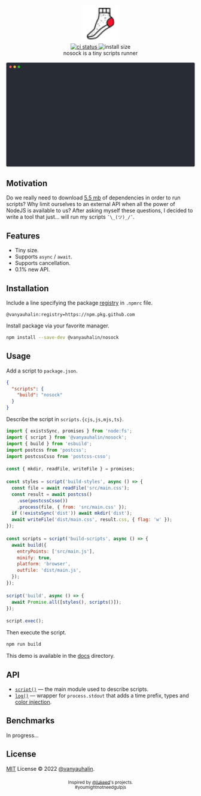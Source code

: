 <p align="center">
  <img
    width="100"
    height="100"
    alt="nosock logo"
    src="docs/assets/nosock.svg"
  />
  <br>
  <a href="https://github.com/vanyauhalin/nosock/actions">
    <img
      alt="ci status"
      src="https://github.com/vanyauhalin/nosock/workflows/ci/badge.svg"
    />
  </a>
  <img
    alt="install size"
    src="https://badgen.net/badge/install%20size/≈%20100%20kB/green"
  />
  <br>
  nosock is a tiny scripts runner
  <br>
  <br>
  <img
    alt="demo"
    src="./docs/assets/demo.svg"
    width="600"
  />
</p>

## Motivation

Do we really need to download [5.5 mb](https://packagephobia.com/result?p=gulp@4.0.2) of dependencies in order to run scripts? Why limit ourselves to an external API when all the power of NodeJS is available to us? After asking myself these questions, I decided to write a tool that just... will run my scripts `¯\_(ツ)_/¯`.

## Features

- Tiny size.
- Supports `async` / `await`.
- Supports cancellation.
- 0.1% new API.

## Installation

Include a line specifying the package [registry](https://docs.github.com/en/packages/working-with-a-github-packages-registry/working-with-the-npm-registry) in `.npmrc` file.

```properties
@vanyauhalin:registry=https://npm.pkg.github.com
```

Install package via your favorite manager.

```sh
npm install --save-dev @vanyauhalin/nosock
```

## Usage

Add a script to `package.json`.

```json
{
  "scripts": {
    "build": "nosock"
  }
}
```

Describe the script in `scripts.{cjs,js,mjs,ts}`.

```js
import { existsSync, promises } from 'node:fs';
import { script } from '@vanyauhalin/nosock';
import { build } from 'esbuild';
import postcss from 'postcss';
import postcssCsso from 'postcss-csso';

const { mkdir, readFile, writeFile } = promises;

const styles = script('build-styles', async () => {
  const file = await readFile('src/main.css');
  const result = await postcss()
    .use(postcssCsso())
    .process(file, { from: 'src/main.css' });
  if (!existsSync('dist')) await mkdir('dist');
  await writeFile('dist/main.css', result.css, { flag: 'w' });
});

const scripts = script('build-scripts', async () => {
  await build({
    entryPoints: ['src/main.js'],
    minify: true,
    platform: 'browser',
    outfile: 'dist/main.js',
  });
});

script('build', async () => {
  await Promise.all([styles(), scripts()]);
});

script.exec();
```

Then execute the script.

```sh
npm run build
```

This demo is available in the [docs](docs/demo/scripts.js) directory.

## API

- [`script()`](docs/scripter.md) — the main module used to describe scripts.
- [`log()`](docs/logger.md) — wrapper for `process.stdout` that adds a time prefix, types and [color injection](docs/logger.md#color-injection).

## Benchmarks

In progress...

## License

[MIT](LICENSE) License © 2022 [@vanyauhalin](https://github.com/vanyauhalin).

<p align="center">
  <sub>
    Inspired by <a href="https://github.com/lukeed">@lukeed</a>'s projects.
  </sub>
  <br>
  <sup>
    #youmightnotneedgulpjs
  </sup>
</p>
